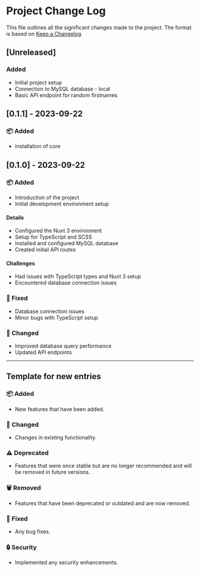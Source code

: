 # Project Change Log

This file outlines all the significant changes made to the project. The format is based on [Keep a Changelog](https://keepachangelog.com/en/1.0.0/).

## [Unreleased]

### Added
- Initial project setup
- Connection to MySQL database - local
- Basic API endpoint for random firstnames

## [0.1.1] - 2023-09-22

### 📦 Added
- installation of core

## [0.1.0] - 2023-09-22

### 📦 Added
- Introduction of the project
- Initial development environment setup

#### Details

- Configured the Nuxt 3 environment
- Setup for TypeScript and SCSS
- Installed and configured MySQL database
- Created initial API routes

####  Challenges

- Had issues with TypeScript types and Nuxt 3 setup
- Encountered database connection issues

### 🐛 Fixed
- Database connection issues
- Minor bugs with TypeScript setup

### 🔄 Changed
- Improved database query performance
- Updated API endpoints

---



## Template for new entries

### 📦 Added
- New features that have been added.

### 🔄 Changed
- Changes in existing functionality.

### ⚠️ Deprecated
- Features that were once stable but are no longer recommended and will be removed in future versions.

### 🗑️ Removed
- Features that have been deprecated or outdated and are now removed.

### 🐛 Fixed
- Any bug fixes.

### 🔒 Security
- Implemented any security enhancements.

